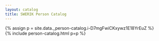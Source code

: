 ```yaml
---
layout: catalog
title: SWERIK Person Catalog
---
```

{% assign p = site.data._person-catalog.i-D7mgFwiCKxywz1E18YrEuZ %}
{% include person-catalog.html p=p %}

